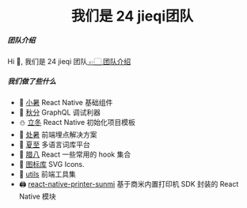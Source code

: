 <h1 align="center">我们是 24 jieqi团队</h1>

<h5>团队介绍</h5>
<p>Hi 👋, 我们是 24 jieqi 团队<a href="https://techblog.hjgpscm.com"> 👉🏻 团队介绍</a></p>

<h5>我们做了些什么</h5>

- 🍁 [小暑](https://24jieqi.github.io/react-native-xiaoshu) React Native 基础组件
- 🔨 [秋分](https://techblog.hjgpscm.com/qiufen/) GraphQL 调试利器
- ⛄ [立冬](https://github.com/24jieqi/react-native-lidong-template) React Native 初始化项目模板
- 🍂 [处暑](https://github.com/24jieqi/chushu) 前端埋点解决方案
- 🍉 [夏至](https://github.com/24jieqi/xiazhi) 多语言词库平台
- 📢 [腊八](https://github.com/24jieqi/hooks-laba) React 一些常用的 hook 集合
- 🎨 [图标库](https://hjfruit.github.io/icon-doc/) SVG Icons.
- 🧰 [utils](https://24jieqi.github.io/utils/#/) 前端工具集
- 🖨 [react-native-printer-sunmi](https://github.com/24jieqi/react-native-printer-sunmi) 基于商米内置打印机 SDK 封装的 React Native 模块
